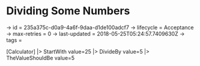 # Dividing Some Numbers

-> id = 235a375c-d0a9-4a6f-9daa-d1de100adcf7
-> lifecycle = Acceptance
-> max-retries = 0
-> last-updated = 2018-05-25T05:24:57.7409630Z
-> tags = 

[Calculator]
|> StartWith value=25
|> DivideBy value=5
|> TheValueShouldBe value=5
~~~
